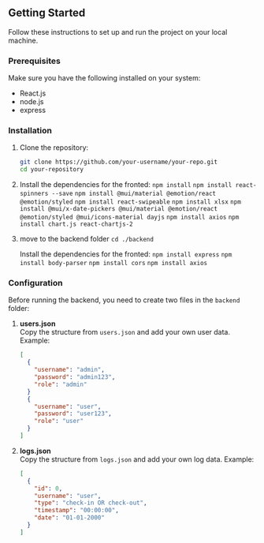 ## Getting Started

Follow these instructions to set up and run the project on your local machine.

### Prerequisites

Make sure you have the following installed on your system:

- React.js
- node.js
- express

### Installation

1. Clone the repository:
   ```sh
   git clone https://github.com/your-username/your-repo.git
   cd your-repository
   ```
2. Install the dependencies for the fronted:
   `npm install`
   `npm install react-spinners --save`
   `npm install @mui/material @emotion/react @emotion/styled`
   `npm install react-swipeable`
   `npm install xlsx`
   `npm install @mui/x-date-pickers @mui/material @emotion/react @emotion/styled @mui/icons-material dayjs`
   `npm install axios`
   `npm install chart.js react-chartjs-2`

3. move to the backend folder
   `cd ./backend`

   Install the dependencies for the fronted:
   `npm install express`
   `npm install body-parser`
   `npm install cors`
   `npm install axios`

### Configuration

Before running the backend, you need to create two files in the `backend` folder:

1. **users.json**  
   Copy the structure from `users.json` and add your own user data. Example:
   ```json
   [
     {
       "username": "admin",
       "password": "admin123",
       "role": "admin"
     }
     {
       "username": "user",
       "password": "user123",
       "role": "user"
     }
   ]
   ```
2. **logs.json**  
   Copy the structure from `logs.json` and add your own log data. Example:
   ```json
   [
     {
       "id": 0,
       "username": "user",
       "type": "check-in OR check-out",
       "timestamp": "00:00:00",
       "date": "01-01-2000"
     }
   ]
   ```
